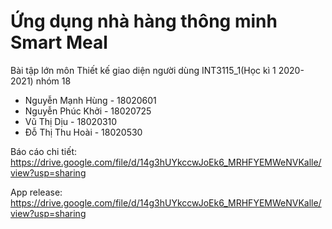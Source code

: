 # Ứng dụng nhà hàng thông minh Smart Meal
Bài tập lớn môn Thiết kế giao diện người dùng INT3115_1(Học kì 1 2020-2021) nhóm 18
* Nguyễn Mạnh Hùng - 18020601
* Nguyễn Phúc Khởi - 18020725
* Vũ Thị Dịu - 18020310
* Đỗ Thị Thu Hoài - 18020530

Báo cáo chi tiết: https://drive.google.com/file/d/14g3hUYkccwJoEk6_MRHFYEMWeNVKalle/view?usp=sharing

App release: https://drive.google.com/file/d/14g3hUYkccwJoEk6_MRHFYEMWeNVKalle/view?usp=sharing
